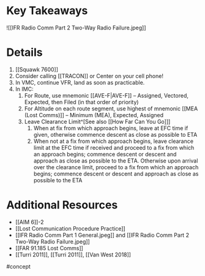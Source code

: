 # Key Takeaways
![[IFR Radio Comm Part 2 Two-Way Radio Failure.jpeg]]

# Details
1. [[Squawk 7600]] 
2. Consider calling [[TRACON]] or Center on your cell phone!
3. In VMC, continue VFR, land as soon as practicable. 
4. In IMC: 
	1. For Route, use mnemonic [[AVE-F|AVE-F]] – Assigned, Vectored, Expected, then Filed (in that order of priority) 
	2. For Altitude on each route segment, use highest of mnemonic [[MEA (Lost Comms)]] – Minimum (MEA), Expected, Assigned 
	3. Leave Clearance Limit^[See also [[How Far Can You Go]]]
		1. When at fix from which approach begins, leave at EFC time if given, otherwise commence descent as close as possible to ETA
		2. When not at a fix from which approach begins, leave clearance limit at the EFC time if received and proceed to a fix from which an approach begins; commence descent or descent and approach as close as possible to the ETA. Otherwise upon arrival over the clearance limit, proceed to a fix from which an approach begins; commence descent or descent and approach as close as possible to the ETA

# Additional Resources
- [[AIM 6]]-2
- [[Lost Communication Procedure Practice]]
- [[IFR Radio Comm Part 1 General.jpeg]] and [[IFR Radio Comm Part 2 Two-Way Radio Failure.jpeg]]
- [[FAR 91.185 Lost Comms]]
- [[Turri 2011]], [[Turri 2011]], [[Van West 2018]]

#concept
